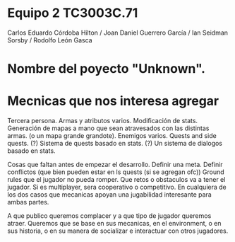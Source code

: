 # Equipo 2 TC3003C.71
 Carlos Eduardo Córdoba Hilton / Joan Daniel Guerrero García / Ian Seidman Sorsby / Rodolfo León Gasca

# Nombre del poyecto "Unknown".

# Mecnicas que nos interesa agregar

Tercera persona.
Armas y atributos varios.
Modificación de stats.
Generación de mapas a mano que sean atravesados con las distintas armas.
(o un mapa grande grandote).
Enemigos varios.
Quests and side quests.
(?) Sistema de quests basado en stats.
(?) Un sistema de dialogos basado en stats.

Cosas que faltan antes de empezar el desarrollo.
Definir una meta.
Definir conflictos (que bien pueden estar en ls quests (si se agregan ofc))
Ground rules que el jugador no pueda romper.
Que retos o obstaculos va a tener el jugador.
Si es multiplayer, sera cooperativo o competitivo. En cualquiera de los dos casos que mecanicas apoyan una jugabilidad interesante para ambas partes.

A que publico queremos complacer y a que tipo de jugador queremos atraer.
Queremos que se base en sus mecanicas, en el environment, o en sus historia, o en su manera de socializar e interactuar con otros jugadores.

